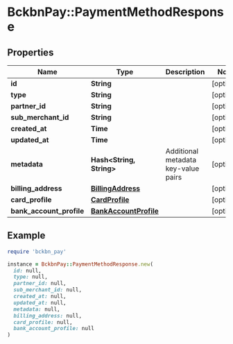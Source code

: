 # BckbnPay::PaymentMethodResponse

## Properties

| Name | Type | Description | Notes |
| ---- | ---- | ----------- | ----- |
| **id** | **String** |  | [optional] |
| **type** | **String** |  | [optional] |
| **partner_id** | **String** |  | [optional] |
| **sub_merchant_id** | **String** |  | [optional] |
| **created_at** | **Time** |  | [optional] |
| **updated_at** | **Time** |  | [optional] |
| **metadata** | **Hash&lt;String, String&gt;** | Additional metadata key-value pairs | [optional] |
| **billing_address** | [**BillingAddress**](BillingAddress.md) |  | [optional] |
| **card_profile** | [**CardProfile**](CardProfile.md) |  | [optional] |
| **bank_account_profile** | [**BankAccountProfile**](BankAccountProfile.md) |  | [optional] |

## Example

```ruby
require 'bckbn_pay'

instance = BckbnPay::PaymentMethodResponse.new(
  id: null,
  type: null,
  partner_id: null,
  sub_merchant_id: null,
  created_at: null,
  updated_at: null,
  metadata: null,
  billing_address: null,
  card_profile: null,
  bank_account_profile: null
)
```

